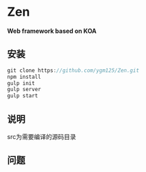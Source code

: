 # Zen

**Web framework based on KOA**

## 安装

```js
git clone https://github.com/ygm125/Zen.git
npm install 
gulp init
gulp server
gulp start
```

## 说明

src为需要编译的源码目录

## 问题


